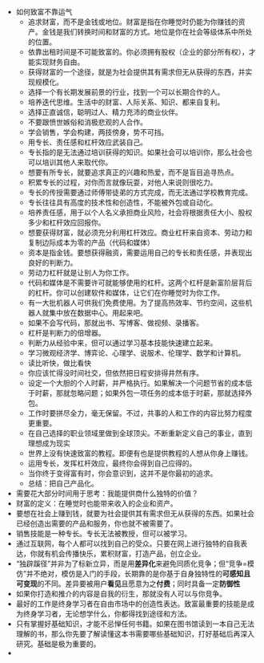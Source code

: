 - 如何致富不靠运气
	- 追求财富，而不是金钱或地位。财富是指在你睡觉时仍能为你赚钱的资产。金钱是我们转换时间和财富的方式。地位是你在社会等级体系中所处的位置。
	- 依靠出租时间是不可能致富的。你必须拥有股权（企业的部分所有权），才能实现财务自由。
	- 获得财富的一个途径，就是为社会提供其有需求但无从获得的东西，并实现规模化。
	- 选择一个有长期发展前景的行业，找到一个可以长期合作的人。
	- 培养迭代思维。生活中的财富、人际关系、知识、都来自复利。
	- 选择正直诚信，聪明过人、精力充沛的商业伙伴。
	- 不要跟愤世嫉俗和消极悲观的人合作。
	- 学会销售，学会构建，两技傍身，势不可挡。
	- 用专长、责任感和杠杆效应武装自己。
	- 专长指的是无法通过培训获得的知识。如果社会可以培训你，那么社会也可以培训其他人来取代你。
	- 想要有所专长，就要追求真正的兴趣和热爱，而不是盲目追寻热点。
	- 积累专长的过程，对你而言就像玩耍，对他人来说则很吃力。
	- 专长的传授需要通过师傅带徒弟的方式完成，而无法通过学校教育完成。
	- 专长往往具有高度的技术性和创造性，不能被外包或自动化。
	- 培养责任感，用于以个人名义承担商业风险，社会将根据责任大小、股权多少和杠杆效应回报你。
	- 想要获得财富，就必须充分利用杠杆效应。商业杠杆来自资本、劳动力和复制边际成本为零的产品（代码和媒体）
	- 资本是指金钱。要想获得融资，需要运用自己的专长和责任感，并表现出良好的判断力。
	- 劳动力杠杆就是让别人为你工作。
	- 代码和媒体是不需要许可就能够使用的杠杆。这两个杠杆是新富阶层背后的杠杆。你可以创建软件和媒体，让它们在你睡觉时为你工作。
	- 有一大批机器人可供我们免费使用。为了提高热效率、节约空间，这些机器人就集中放在数据中心。用起来吧。
	- 如果不会写代码，那就出书、写博客、做视频、录播客。
	- 杠杆是判断力的倍增器。
	- 判断力从经验中来，但可以通过学习基本技能快速建立起来。
	- 学习微观经济学、博弈论、心理学、说服术、伦理学、数学和计算机。
	- 读比听快，做比看快
	- 你应该忙得没时间社交，但依然把日程安排得井然有序。
	- 设定一个大胆的个人时薪，并严格执行。如果解决一个问题节省的成本低于时薪，那就忽略问题；如果外包一项任务的成本低于时薪，那就选择外包。
	- 工作时要拼尽全力，毫无保留。不过，共事的人和工作的内容比努力程度更重要。
	- 在自己选择的职业领域里做到全球顶尖。不断重新定义自己的事业，直到理想成为现实
	- 世界上没有快速致富的教程。即便有也是提供教程的人想从你身上赚钱。
	- 运用专长，发挥杠杆效应，最终你会得到自己应得的。
	- 当你终于变得富有时，你会意识到，这并不是你最初的追求。
	- 总结：把自己产品化。
- 需要花大部分时间用于思考：我能提供商什么独特的价值？
- 财富的定义：在睡觉时也能带来收入的企业和资产。
- 要想在社会上赚到钱，就要为社会提供其有需求但无从获得的东西。如果社会已经创造出需要的产品和服务，你也就不被需要了。
- 销售技能是一种专长。专长无法被教授，但可以被学习。
- 通过互联网，每个人都可以找到自己的受众。只要在网上进行独特的自我表达，你就有机会传播快乐，累积财富，打造产品，创立企业。
- “独辟蹊径”并非为了标新立异，而是用**差异化**来避免同质化竞争；但“竞争=模仿”并不绝对，模仿是入门的手段，长期靠的是你基于自身独特性的**可感知且可变现**的不同。差异要被用户**看见**且愿意为之**付费**；同时具备一定**防御性**
- 如果你打造和推介的内容是自我的衍生，那就没有人可以与你竞争。
- 最好的工作是终身学习者在自由市场中的创造性表达。致富最重要的技能是成为终身学习者，无论想学什么，你都得找到途径和方法。
- 只有掌握好基础知识，才能不忌惮任何书籍。如果在图书馆读到一本自己无法理解的书，那么你先要了解读懂这本书需要哪些基础知识，打好基础后再深入研究。基础是极为重要的。
-